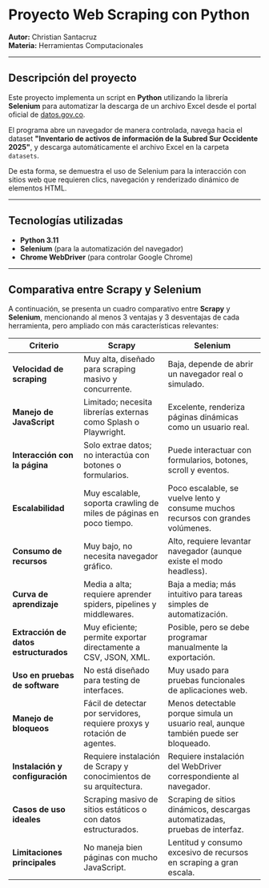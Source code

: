 # Proyecto Web Scraping con Python

**Autor:** Christian Santacruz  
**Materia:** Herramientas Computacionales  

---

## Descripción del proyecto

Este proyecto implementa un script en **Python** utilizando la librería **Selenium** para automatizar la descarga de un archivo Excel desde el portal oficial de [datos.gov.co](https://www.datos.gov.co/).  

El programa abre un navegador de manera controlada, navega hacia el dataset **"Inventario de activos de información de la Subred Sur Occidente 2025"**, y descarga automáticamente el archivo Excel en la carpeta `datasets`.  

De esta forma, se demuestra el uso de Selenium para la interacción con sitios web que requieren clics, navegación y renderizado dinámico de elementos HTML.

---

## Tecnologías utilizadas

- **Python 3.11**  
- **Selenium** (para la automatización del navegador)  
- **Chrome WebDriver** (para controlar Google Chrome)  

---

## Comparativa entre Scrapy y Selenium

A continuación, se presenta un cuadro comparativo entre **Scrapy** y **Selenium**, mencionando al menos 3 ventajas y 3 desventajas de cada herramienta, pero ampliado con más características relevantes:

| Criterio | Scrapy | Selenium |
|----------|--------|----------|
| **Velocidad de scraping** | Muy alta, diseñado para scraping masivo y concurrente. | Baja, depende de abrir un navegador real o simulado. |
| **Manejo de JavaScript** | Limitado; necesita librerías externas como Splash o Playwright. | Excelente, renderiza páginas dinámicas como un usuario real. |
| **Interacción con la página** | Solo extrae datos; no interactúa con botones o formularios. | Puede interactuar con formularios, botones, scroll y eventos. |
| **Escalabilidad** | Muy escalable, soporta crawling de miles de páginas en poco tiempo. | Poco escalable, se vuelve lento y consume muchos recursos con grandes volúmenes. |
| **Consumo de recursos** | Muy bajo, no necesita navegador gráfico. | Alto, requiere levantar navegador (aunque existe el modo headless). |
| **Curva de aprendizaje** | Media a alta; requiere aprender spiders, pipelines y middlewares. | Baja a media; más intuitivo para tareas simples de automatización. |
| **Extracción de datos estructurados** | Muy eficiente; permite exportar directamente a CSV, JSON, XML. | Posible, pero se debe programar manualmente la exportación. |
| **Uso en pruebas de software** | No está diseñado para testing de interfaces. | Muy usado para pruebas funcionales de aplicaciones web. |
| **Manejo de bloqueos** | Fácil de detectar por servidores, requiere proxys y rotación de agentes. | Menos detectable porque simula un usuario real, aunque también puede ser bloqueado. |
| **Instalación y configuración** | Requiere instalación de Scrapy y conocimientos de su arquitectura. | Requiere instalación del WebDriver correspondiente al navegador. |
| **Casos de uso ideales** | Scraping masivo de sitios estáticos o con datos estructurados. | Scraping de sitios dinámicos, descargas automatizadas, pruebas de interfaz. |
| **Limitaciones principales** | No maneja bien páginas con mucho JavaScript. | Lentitud y consumo excesivo de recursos en scraping a gran escala. |

